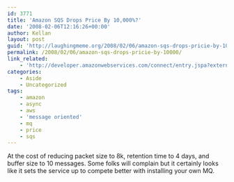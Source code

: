 ```yaml
---
id: 3771
title: 'Amazon SQS Drops Price By 10,000%?'
date: '2008-02-06T12:16:26+00:00'
author: Kellan
layout: post
guid: 'http://laughingmeme.org/2008/02/06/amazon-sqs-drops-pricie-by-10000/'
permalink: /2008/02/06/amazon-sqs-drops-pricie-by-10000/
link_related:
    - 'http://developer.amazonwebservices.com/connect/entry.jspa?externalID=1148'
categories:
    - Aside
    - Uncategorized
tags:
    - amazon
    - async
    - aws
    - 'message oriented'
    - mq
    - price
    - sqs
---
```


At the cost of reducing packet size to 8k, retention time to 4 days, and buffer size to 10 messages. Some folks will complain but it certainly looks like it sets the service up to compete better with installing your own MQ.